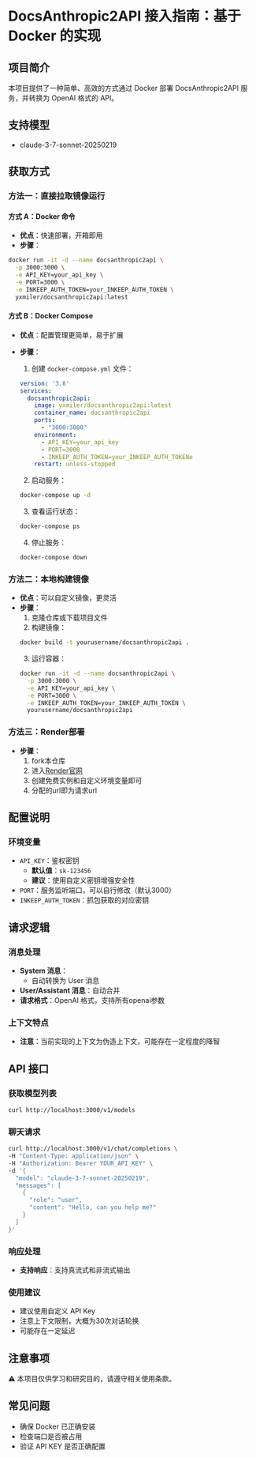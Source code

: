 # DocsAnthropic2API 接入指南：基于 Docker 的实现

## 项目简介
本项目提供了一种简单、高效的方式通过 Docker 部署 DocsAnthropic2API 服务，并转换为 OpenAI 格式的 API。

## 支持模型
- claude-3-7-sonnet-20250219

## 获取方式

### 方法一：直接拉取镜像运行
#### 方式 A：Docker 命令
- **优点**：快速部署，开箱即用
- **步骤**：
```bash
docker run -it -d --name docsanthropic2api \
  -p 3000:3000 \
  -e API_KEY=your_api_key \
  -e PORT=3000 \
  -e INKEEP_AUTH_TOKEN=your_INKEEP_AUTH_TOKEN \
  yxmiler/docsanthropic2api:latest
```

#### 方式 B：Docker Compose
- **优点**：配置管理更简单，易于扩展
- **步骤**：
  1. 创建 `docker-compose.yml` 文件：
  ```yaml
  version: '3.8'
  services:
    docsanthropic2api:
      image: yxmiler/docsanthropic2api:latest
      container_name: docsanthropic2api
      ports:
        - "3000:3000"
      environment:
        - API_KEY=your_api_key
        - PORT=3000
        - INKEEP_AUTH_TOKEN=your_INKEEP_AUTH_TOKENe
      restart: unless-stopped
  ```
  
  2. 启动服务：
  ```bash
  docker-compose up -d
  ```

  3. 查看运行状态：
  ```bash
  docker-compose ps
  ```

  4. 停止服务：
  ```bash
  docker-compose down
  ```

### 方法二：本地构建镜像
- **优点**：可以自定义镜像，更灵活
- **步骤**：
  1. 克隆仓库或下载项目文件
  2. 构建镜像：
  ```bash
  docker build -t yourusername/docsanthropic2api .
  ```
  3. 运行容器：
  ```bash
  docker run -it -d --name docsanthropic2api \
    -p 3000:3000 \
    -e API_KEY=your_api_key \
    -e PORT=3000 \
    -e INKEEP_AUTH_TOKEN=your_INKEEP_AUTH_TOKEN \
    yourusername/docsanthropic2api
  ```  
### 方法三：Render部署
- **步骤**：
    1. fork本仓库
    2. 进入[Render官网](https://dashboard.render.com/web)
    3. 创建免费实例和自定义环境变量即可
    4. 分配的url即为请求url
## 配置说明

### 环境变量
- `API_KEY`：鉴权密钥
  - **默认值**：`sk-123456`
  - **建议**：使用自定义密钥增强安全性
- `PORT`：服务监听端口，可以自行修改（默认3000）
- `INKEEP_AUTH_TOKEN`：抓包获取的对应密钥

## 请求逻辑

### 消息处理
- **System 消息**：
  - 自动转换为 User 消息
- **User/Assistant 消息**：自动合并
- **请求格式**：OpenAI 格式，支持所有openai参数

### 上下文特点
- **注意**：当前实现的上下文为伪造上下文，可能存在一定程度的降智

## API 接口

### 获取模型列表
```bash
curl http://localhost:3000/v1/models 
```

### 聊天请求
```bash
curl http://localhost:3000/v1/chat/completions \
-H "Content-Type: application/json" \
-H "Authorization: Bearer YOUR_API_KEY" \
-d '{
  "model": "claude-3-7-sonnet-20250219",
  "messages": [
    {
      "role": "user", 
      "content": "Hello, can you help me?"
    }
  ]
}'
```

### 响应处理
- **支持响应**：支持真流式和非流式输出

### 使用建议
- 建议使用自定义 API Key
- 注意上下文限制，大概为30次对话轮换
- 可能存在一定延迟

## 注意事项
⚠️ 本项目仅供学习和研究目的，请遵守相关使用条款。

## 常见问题
- 确保 Docker 已正确安装
- 检查端口是否被占用
- 验证 API KEY 是否正确配置

